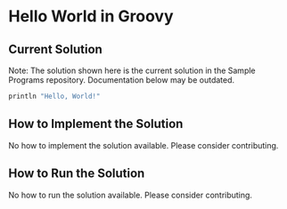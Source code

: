 # Hello World in Groovy

## Current Solution

Note: The solution shown here is the current solution in the Sample Programs repository. Documentation below may be outdated.

```Groovy
println "Hello, World!"

```

## How to Implement the Solution

No how to implement the solution available. Please consider contributing.

## How to Run the Solution

No how to run the solution available. Please consider contributing.